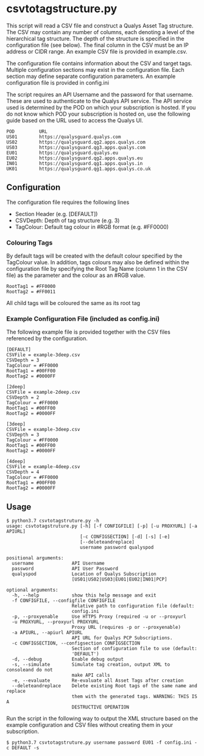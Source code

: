 # csvtotagstructure.py #

This script will read a CSV file and construct a Qualys Asset Tag structure.  The CSV may contain any number of columns,
 each denoting a level of the hierarchical tag structure.  The depth of the structure is specified in the configuration 
 file (see below).  The final column in the CSV must be an IP address or CIDR range. An example CSV file is provided in 
 example.csv.

The configuration file contains information about the CSV and target tags.  Multiple configuration sections may exist in
 the configuration file.  Each section may define separate configuration parameters.  An example configuration file is 
 provided in config.ini

The script requires an API Username and the password for that username.  These are used to authenticate to the Qualys 
API service.  The API service used is determined by the POD on which your subscription is hosted. If you do not know 
which POD your subscription is hosted on, use the following guide based on the URL used to access the Qualys UI.

```text
POD         URL
US01        https://qualysguard.qualys.com
US02        https://qualysguard.qg2.apps.qualys.com
US03        https://qualysguard.qg3.apps.qualys.com
EU01        https://qualysguard.qualys.eu
EU02        https://qualysguard.qg2.apps.qualys.eu
IN01        https://qualysguard.qg1.apps.qualys.in
UK01        https://qualysguard.qg1.apps.qualys.co.uk
``` 

## Configuration
The configuration file requires the following lines

* Section Header (e.g. [DEFAULT])
* CSVDepth: Depth of tag structure (e.g. 3)
* TagColour: Default tag colour in #RGB format (e.g. #FF0000)

### Colouring Tags
By default tags will be created with the default colour specified by the TagColour value.  In addition, tags colours may 
also be defined within the configuration file by specifying the Root Tag Name (column 1 in the CSV file) as the parameter 
and the colour as an #RGB value.

```text
RootTag1 = #FF0000
RootTag2 = #FF0011
```

All child tags will be coloured the same as its root tag

### Example Configuration File (included as config.ini)
The following example file is provided together with the CSV files referenced by the configuration.
```text
[DEFAULT]
CSVFile = example-3deep.csv
CSVDepth = 3
TagColour = #FF0000
RootTag1 = #00FF00
RootTag2 = #0000FF

[2deep]
CSVFile = example-2deep.csv
CSVDepth = 2
TagColour = #FF0000
RootTag1 = #00FF00
RootTag2 = #0000FF

[3deep]
CSVFile = example-3deep.csv
CSVDepth = 3
TagColour = #FF0000
RootTag1 = #00FF00
RootTag2 = #0000FF

[4deep]
CSVFile = example-4deep.csv
CSVDepth = 4
TagColour = #FF0000
RootTag1 = #00FF00
RootTag2 = #0000FF
```

## Usage
```text
$ python3.7 csvtotagstruture.py -h
usage: csvtotagstruture.py [-h] [-f CONFIGFILE] [-p] [-u PROXYURL] [-a APIURL]
                           [-c CONFIGSECTION] [-d] [-s] [-e]
                           [--deleteandreplace]
                           username password qualyspod

positional arguments:
  username              API Username
  password              API User Password
  qualyspod             Location of Qualys Subscription
                        [US01|US02|US03|EU01|EU02|IN01|PCP]

optional arguments:
  -h, --help            show this help message and exit
  -f CONFIGFILE, --configfile CONFIGFILE
                        Relative path to configuration file (default:
                        config.ini
  -p, --proxyenable     Use HTTPS Proxy (required -u or --proxyurl
  -u PROXYURL, --proxyurl PROXYURL
                        Proxy URL (requires -p or --proxyenable)
  -a APIURL, --apiurl APIURL
                        API URL for Qualys PCP Subscriptions.
  -c CONFIGSECTION, --configsection CONFIGSECTION
                        Section of configuration file to use (default:
                        'DEFAULT')
  -d, --debug           Enable debug output
  -s, --simulate        Simulate tag creation, output XML to consoleand do not
                        make API calls
  -e, --evaluate        Re-evaluate all Asset Tags after creation
  --deleteandreplace    Delete existing Root tags of the same name and replace
                        them with the generated tags. WARNING: THIS IS A
                        DESTRUCTIVE OPERATION
```

Run the script in the following way to output the XML structure based on the example configuration and CSV files without
creating them in your subscription.

```commandline
$ python3.7 csvtotagstruture.py username password EU01 -f config.ini -c DEFAULT -s
```
